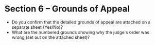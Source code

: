 # Section 6 – Grounds of Appeal

- Do you confirm that the detailed grounds of appeal are attached on a separate sheet (Yes/No)?
- What are the numbered grounds showing why the judge's order was wrong (set out on the attached sheet)?

